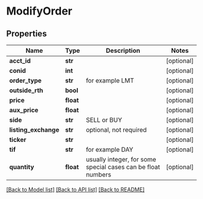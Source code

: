 # ModifyOrder

## Properties
Name | Type | Description | Notes
------------ | ------------- | ------------- | -------------
**acct_id** | **str** |  | [optional] 
**conid** | **int** |  | [optional] 
**order_type** | **str** | for example LMT | [optional] 
**outside_rth** | **bool** |  | [optional] 
**price** | **float** |  | [optional] 
**aux_price** | **float** |  | [optional] 
**side** | **str** | SELL or BUY | [optional] 
**listing_exchange** | **str** | optional, not required | [optional] 
**ticker** | **str** |  | [optional] 
**tif** | **str** | for example DAY | [optional] 
**quantity** | **float** | usually integer, for some special cases can be float numbers | [optional] 

[[Back to Model list]](../README.md#documentation-for-models) [[Back to API list]](../README.md#documentation-for-api-endpoints) [[Back to README]](../README.md)


